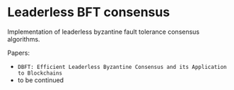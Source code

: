 # Leaderless BFT consensus

Implementation of leaderless byzantine fault tolerance consensus algorithms.

Papers:
- `DBFT: Efficient Leaderless Byzantine Consensus
  and its Application to Blockchains`
- to be continued
